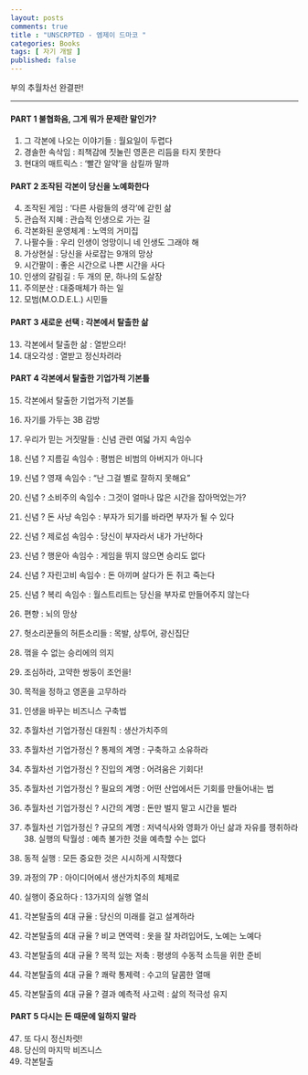 ```yaml
---
layout: posts
comments: true
title : "UNSCRPTED - 엠제이 드마코 "
categories: Books
tags: [ 자기 개발 ]
published: false
---
```


부의 추월차선 완결판!

---
#### PART 1 불협화음, 그게 뭐가 문제란 말인가?

1. 그 각본에 나오는 이야기들 : 월요일이 두렵다
2. 경솔한 속삭임 : 죄책감에 짓눌린 영혼은 리듬을 타지 못한다
3. 현대의 매트릭스 : ‘빨간 알약’을 삼킬까 말까

#### PART 2 조작된 각본이 당신을 노예화한다

4. 조작된 게임 : ‘다른 사람들의 생각’에 갇힌 삶
5. 관습적 지혜 : 관습적 인생으로 가는 길
6. 각본화된 운영체계 : 노역의 거미집
7. 나팔수들 : 우리 인생이 엉망이니 네 인생도 그래야 해
8. 가상현실 : 당신을 사로잡는 9개의 망상
9. 시간팔이 : 좋은 시간으로 나쁜 시간을 사다
10. 인생의 갈림길 : 두 개의 문, 하나의 도살장
11. 주의분산 : 대중매체가 하는 일
12. 모범(M.O.D.E.L.) 시민들

#### PART 3 새로운 선택 : 각본에서 탈출한 삶

13. 각본에서 탈출한 삶 : 열받으라!
14. 대오각성 : 열받고 정신차려라

#### PART 4 각본에서 탈출한 기업가적 기본틀

15. 각본에서 탈출한 기업가적 기본틀
16. 자기를 가두는 3B 감방

17. 우리가 믿는 거짓말들 : 신념 관련 여덟 가지 속임수
18. 신념 ? 지름길 속임수 : 평범은 비범의 아버지가 아니다
19. 신념 ? 영재 속임수 : “난 그걸 별로 잘하지 못해요”
20. 신념 ? 소비주의 속임수 : 그것이 얼마나 많은 시간을 잡아먹었는가?
21. 신념 ? 돈 사냥 속임수 : 부자가 되기를 바라면 부자가 될 수 있다
22. 신념 ? 제로섬 속임수 : 당신이 부자라서 내가 가난하다
23. 신념 ? 행운아 속임수 : 게임을 뛰지 않으면 승리도 없다
24. 신념 ? 자린고비 속임수 : 돈 아끼며 살다가 돈 쥐고 죽는다
25. 신념 ? 복리 속임수 : 월스트리트는 당신을 부자로 만들어주지 않는다

26. 편향 : 뇌의 망상
27. 헛소리꾼들의 허튼소리들 : 목발, 상투어, 광신집단
28. 꺾을 수 없는 승리에의 의지
29. 조심하라, 고약한 쌍둥이 조언을!
30. 목적을 정하고 영혼을 고무하라
31. 인생을 바꾸는 비즈니스 구축법

32. 추월차선 기업가정신 대원칙 : 생산가치주의
33. 추월차선 기업가정신 ? 통제의 계명 : 구축하고 소유하라
34. 추월차선 기업가정신 ? 진입의 계명 : 어려움은 기회다!
35. 추월차선 기업가정신 ? 필요의 계명 : 어떤 산업에서든 기회를 만들어내는 법
36. 추월차선 기업가정신 ? 시간의 계명 : 돈만 벌지 말고 시간을 벌라
37. 추월차선 기업가정신 ? 규모의 계명 : 저녁식사와 영화가 아닌 삶과 자유를 쟁취하라 38. 실행의 탁월성 : 예측 불가한 것을 예측할 수는 없다

39. 동적 실행 : 모든 중요한 것은 시시하게 시작했다
40. 과정의 7P : 아이디어에서 생산가치주의 체제로
41. 실행이 중요하다 : 13가지의 실행 열쇠

42. 각본탈출의 4대 규율 : 당신의 미래를 걸고 설계하라
43. 각본탈출의 4대 규율 ? 비교 면역력 : 옷을 잘 차려입어도, 노예는 노예다
44. 각본탈출의 4대 규율 ? 목적 있는 저축 : 평생의 수동적 소득을 위한 준비
45. 각본탈출의 4대 규율 ? 쾌락 통제력 : 수고의 달콤한 열매
46. 각본탈출의 4대 규율 ? 결과 예측적 사고력 : 삶의 적극성 유지

#### PART 5 다시는 돈 때문에 일하지 말라

47. 또 다시 정신차렷!
48. 당신의 마지막 비즈니스
49. 각본탈출